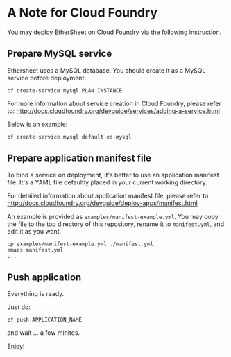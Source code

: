 A Note for Cloud Foundry
========================

You may deploy EtherSheet on Cloud Foundry via the following instruction.

## Prepare MySQL service

Ethersheet uses a MySQL database. You should create it as a MySQL service before deployment:
```
cf create-service mysql PLAN INSTANCE
```
For more information about service creation in Cloud Foundry, please refer to:
http://docs.cloudfoundry.org/devguide/services/adding-a-service.html

Below is an example:
```
cf create-service mysql	default es-mysql
```

## Prepare application manifest file

To bind a service on deployment, it's better to use an application manifest file. It's a YAML file defaultly placed in your current working directory.

For detailed information about application manifest file, please refer to:
http://docs.cloudfoundry.org/devguide/deploy-apps/manifest.html

An example is provided as `examples/manifest-example.yml`. You may copy the file to the top directory of this repository, rename it to `manifest.yml`, and edit it as you want.
```
cp examples/manifest-example.yml ./manifest.yml
emacs manifest.yml
...
```

## Push application

Everything is ready.

Just do:
```
cf push APPLICATION_NAME
```
and wait ... a few minites.

Enjoy!
